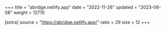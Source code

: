 +++
title = "abridge.netlify.app"
date = "2022-11-26"
updated = "2023-06-08"
weight = 12710

[extra]
source = "https://abridge.netlify.app/"
ratio = 29
size = 12
+++
